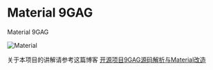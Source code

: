 # Material 9GAG
Material 9GAG

![Material](https://raw.githubusercontent.com/SparkYuan/Material-9GAG/master/sample.gif)



关于本项目的讲解请参考这篇博客
[开源项目9GAG源码解析与Material改造](http://blog.csdn.net/l664675249/article/details/50039641)
